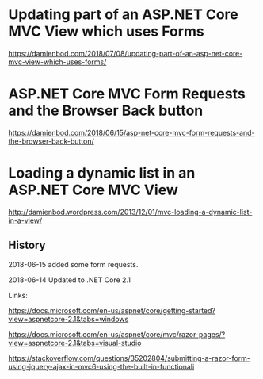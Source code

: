 # Updating part of an ASP.NET Core MVC View which uses Forms

https://damienbod.com/2018/07/08/updating-part-of-an-asp-net-core-mvc-view-which-uses-forms/

# ASP.NET Core MVC Form Requests and the Browser Back button

https://damienbod.com/2018/06/15/asp-net-core-mvc-form-requests-and-the-browser-back-button/

# Loading a dynamic list in an ASP.NET Core MVC View

http://damienbod.wordpress.com/2013/12/01/mvc-loading-a-dynamic-list-in-a-view/

## History

2018-06-15 added some form requests.

2018-06-14 Updated to .NET Core 2.1

Links:

https://docs.microsoft.com/en-us/aspnet/core/getting-started?view=aspnetcore-2.1&tabs=windows

https://docs.microsoft.com/en-us/aspnet/core/mvc/razor-pages/?view=aspnetcore-2.1&tabs=visual-studio

https://stackoverflow.com/questions/35202804/submitting-a-razor-form-using-jquery-ajax-in-mvc6-using-the-built-in-functionali
